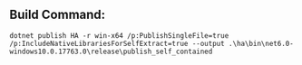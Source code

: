 ## Build Command:
`dotnet publish HA -r win-x64 /p:PublishSingleFile=true /p:IncludeNativeLibrariesForSelfExtract=true --output .\ha\bin\net6.0-windows10.0.17763.0\release\publish_self_contained`